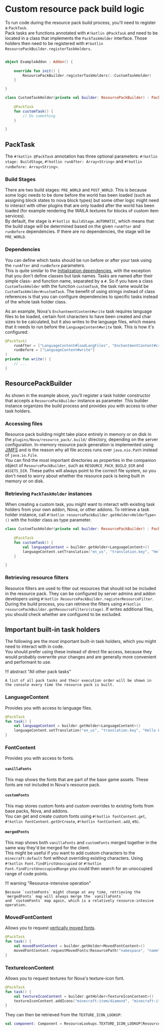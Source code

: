 # Custom resource pack build logic

To run code during the resource pack build process, you'll need to register a `PackTask`.  
Pack tasks are functions annotated with `#!kotlin @PackTask` and need to be located in a class that implements the
`PackTaskHolder` interface. Those holders then need to be registered
with `#!kotlin ResourcePackBuilder.registerTaskHolders`.

```kotlin

object ExampleAddon : Addon() {
    
    override fun init() {
        ResourcePackBuilder.registerTaskHolders(::CustomTaskHolder)
    }

}

class CustomTaskHolder(private val builder: ResourcePackBuilder) : PackTaskHolder {
    
    @PackTask
    fun customTask() {
        // Do something
    }

}

```

## PackTask

The `#!kotlin @PackTask` annotation has three optional parameters: `#!kotlin stage: BuildStage`,
`#!kotlin runAfter: Array<String>` and `#!kotlin runBefore: Array<String>`.

### Build Stages

There are two build stages: `PRE_WORLD` and `POST_WORLD`. This is because some logic needs to be done before the world
has been loaded (such as assigning block states to nova block types) but some other logic might need to interact with
other plugins that are only loaded after the world has been loaded (for example rendering the WAILA textures for blocks
of custom item services).  
By default, the stage is `#!kotlin BuildStage.AUTOMATIC`, which means that the build stage will be determined based
on the given `runAfter` and `runBefore` dependencies. If there are no dependencies, the stage will be `PRE_WORLD`.

### Dependencies

You can define which tasks should be run before or after your task using the `runAfter` and `runBefore` parameters.  
This is quite similar to the [Initialization dependencies](../misc/initialization.md#initialization-dependencies), with
the exception that you don't define classes but task names. Tasks are named after their simple class- and function name,
separated by a `#`. So if you have a class `CustomTaskHolder` with the function `customTask`, the task name would be
`CustomTaskHolder#customTask`. The benefit of using strings instead of class references is that you can configure
dependencies to specific tasks instead of the whole task holder class.

As an example, Nova's `EnchantmentContent#write` task requires language files to be loaded, certain font characters to
have been created and char sizes to be calculated, but it also writes to the language files, which means that it needs
to run before the `LanguageContent#write` task. This is how it's configured:

```kotlin
@PackTask(
    runAfter = ["LanguageContent#loadLangFiles", "EnchantmentContent#createBackgroundChars", "CharSizeCalculator#calculateCharSizes"],
    runBefore = ["LanguageContent#write"]
)
private fun write() {
    // ...
}
```

## ResourcePackBuilder

As shown in the example above, you'll register a task holder constructor that accepts a `ResourcePackBuilder` instance
as parameter. This builder instance organizes the build process and provides you with access to other task holders.

### Accessing files

Resource pack building might take place entirely in memory or on disk in the `plugins/Nova/resource_pack/.build/`
directory,
depending on the server configuration. In-memory resource pack generation is implemented using
[JIMFS](https://github.com/google/jimfs) and is the reason why all file access runs over `java.nio.Path` instead of
`java.io.File`.  
You can find the most important directories as properties in the companion object of `ResourcePackBuilder`, such as
`RESOURCE_PACK_BUILD_DIR` and `ASSETS_DIR`. These paths will always point to the correct file system, so you don't need
to worry about whether the resource pack is being built in memory or on disk.

### Retrieving `PackTaskHolder` instances

When creating a custom task, you might want to interact with existing task holders from your own addon, Nova, or other
addons. To retrieve a task holder instance, call `#!kotlin resourcePackBuilder.getHolder<HolderType>()` with the
holder class as type parameter.

```kotlin
class CustomTaskHolder(private val builder: ResourcePackBuilder) : PackTaskHolder {
    
    @PackTask
    fun customTask() {
        val languageContent = builder.getHolder<LanguageContent>()
        languageContent.setTranslation("en_us", "translation.key", "Hello World")
    }

}
```

### Retrieving resource filters

Resource filters are used to filter out resources that should not be included in the resource pack.
They can be configured by server admins and addon developers
using `#!kotlin ResourcePackBuilder.registerResourceFilter`.  
During the build process, you can retrieve the filters using `#!kotlin resourcePackBuilder.getResourceFilters(stage)`.
If writes additional files, you should check whether are configured to be excluded.

## Important built-in task holders

The following are the most important built-in task holders, which you might need to interact with in code.  
You should prefer using these instead of direct file access, because they would probably overwrite your changes and are
generally more convenient and performant to use.

!!! abstract "All other pack tasks"

    A list of all pack tasks and their execution order will be shown in the console every time the resource pack is built.

### LanguageContent

Provides you with access to language files.

```kotlin
@PackTask
fun task() {
    val languageContent = builder.getHolder<LanguageContent>()
    languageContent.setTranslation("en_us", "translation.key", "Hello World")
}
```

### FontContent

Provides you with access to fonts.

#### `vanillaFonts`

This map shows the fonts that are part of the base game assets. These fonts are not included in Nova's resource pack.

#### `customFonts`

This map stores custom fonts and custom overrides to existing fonts from base packs, Nova, and addons.  
You can get and create custom fonts using `#!kotlin fontContent.get`, `#!kotlin fontContent.getOrCreate`,
`#!kotlin fontContent.add`, etc.

#### `mergedFonts`

This map shows both `vanillaFonts` and `customFonts` merged together in the same way they'd be merged for the client.  
This might be useful if you want to add custom characters to the `minecraft:default` font without overriding existing
characters. Using `#!kotlin Font.findFirstUnoccupied` or `#!kotlin Font.findFirstUnoccupiedRange` you could then search
for an unoccupied range of code points.

!!! warning "Resource-intensive operation"

    Because `customFonts` might change at any time, retrieving the `mergedFonts` map will always merge the `vanillaFonts`
    and `customFonts` map again, which is a relatively resource-intesive operation.

### MovedFontContent

Allows you to request [vertically moved fonts](../fonts/fonts.md#vertical-movement).

```kotlin
@PackTask
fun task() {
    val movedFontContent = builder.getHolder<MovedFontContent>()
    movedFontContent.requestMovedFonts(ResourcePath("namespace", "name"), 0..19)
}
```

### TextureIconContent

Allows you to request textures for Nova's texture-icon font.

```kotlin
@PackTask
fun task() {
    val textureIconContent = builder.getHolder<TextureIconContent>()
    textureIconContent.addIcons("minecraft:item/diamond", "minecraft:item/emerald")
}
```

They can then be retrieved from the `TEXTURE_ICON_LOOKUP`:

```kotlin
val component: Component = ResourceLookups.TEXTURE_ICON_LOOKUP[ResourceLocation("minecraft:item/diamond")].component
```